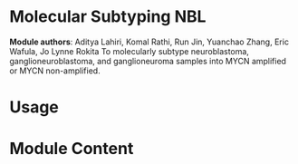 # Molecular Subtyping NBL
**Module authors**: Aditya Lahiri, Komal Rathi, Run Jin, Yuanchao Zhang, Eric Wafula, Jo Lynne Rokita
To molecularly subtype neuroblastoma, ganglioneuroblastoma, and ganglioneuroma samples into MYCN amplified or MYCN non-amplified.
# Usage

# Module Content